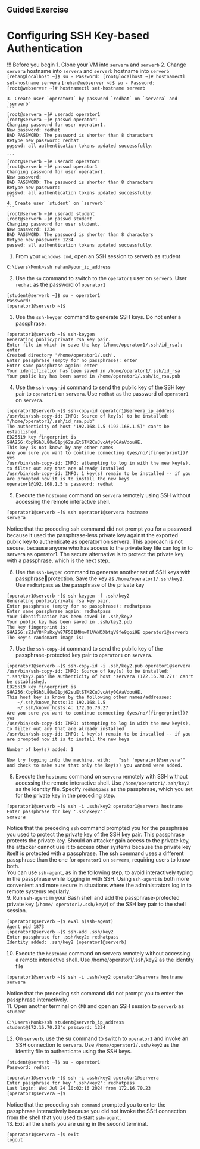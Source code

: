 ## Guided Exercise

# Configuring SSH Key-based Authentication

!!! Before you begin
    1. Clone your VM into `servera` and `serverb`
    2. Change `servera` hostname into `servera` and `serverb` hostname into `serverb`
    ```
    [rehan@localhost ~]$ su -
    Password:
    [root@localhost ~]# hostnamectl set-hostname servera
    ```
    ```
    [rehan@webserver ~]$ su -
    Password:
    [root@webserver ~]# hostnamectl set-hostname serverb
    ```


    3. Create user `operator1` by password `redhat` on `servera` and `serverb`
    ```
    [root@servera ~]# useradd operator1
    [root@servera ~]# passwd operator1
    Changing password for user operator1.
    New password: redhat
    BAD PASSWORD: The password is shorter than 8 characters
    Retype new password: redhat
    passwd: all authentication tokens updated successfully.
    ```  
    ```
    [root@serverb ~]# useradd operator1
    [root@serverb ~]# passwd operator1
    Changing password for user operator1.
    New password:
    BAD PASSWORD: The password is shorter than 8 characters
    Retype new password:
    passwd: all authentication tokens updated successfully.
    ```
    4. Create user `student` on `serverb`
    ```
    [root@serverb ~]# useradd student
    [root@serverb ~]# passwd student
    Changing password for user student.
    New password: 1234
    BAD PASSWORD: The password is shorter than 8 characters
    Retype new password: 1234
    passwd: all authentication tokens updated successfully.
    
1. From your `windows cmd`, open an SSH session to serverb as student
```
C:\Users\Monk>ssh rehan@your_ip_address
```

2. Use the `su` command to switch to the `operator1` user on `serverb`. User `redhat` as the password of `operator1`
```
[student@serverb ~]$ su - operator1
Password:
[operator1@serverb ~]$
```  

3. Use the `ssh-keygen` command to generate SSH keys. Do not enter a passphrase.
```
[operator1@serverb ~]$ ssh-keygen
Generating public/private rsa key pair.
Enter file in which to save the key (/home/operator1/.ssh/id_rsa): enter
Created directory '/home/operator1/.ssh'.
Enter passphrase (empty for no passphrase): enter
Enter same passphrase again: enter
Your identification has been saved in /home/operator1/.ssh/id_rsa
Your public key has been saved in /home/operator1/.ssh/id_rsa.pub
```  
4. Use the `ssh-copy-id` command to send the public key of the SSH key pair to `operator1`
on `servera`. Use `redhat` as the password of `operator1` on `servera`.  
```
[operator1@serverb ~]$ ssh-copy-id operator1@servera_ip_address
/usr/bin/ssh-copy-id: INFO: Source of key(s) to be installed: "/home/operator1/.ssh/id_rsa.pub"
The authenticity of host '192.168.1.5 (192.168.1.5)' can't be established.
ED25519 key fingerprint is SHA256:Xbp9Sh3L8OwG1pj62suEtSTM2CuJvcAty0GAaVdouHE.
This key is not known by any other names
Are you sure you want to continue connecting (yes/no/[fingerprint])? yes
/usr/bin/ssh-copy-id: INFO: attempting to log in with the new key(s), to filter out any that are already installed
/usr/bin/ssh-copy-id: INFO: 1 key(s) remain to be installed -- if you are prompted now it is to install the new keys
operator1@192.168.1.5's password: redhat
```
  
5. Execute the `hostname` command on `servera` remotely using SSH without accessing the
remote interactive shell.
```
[operator1@serverb ~]$ ssh operator1@servera hostname
servera
```
Notice that the preceding ssh command did not prompt you for a password because it
used the passphrase-less private key against the exported public key to authenticate as
operator1 on servera. This approach is not secure, because anyone who has access
to the private key file can log in to servera as operator1. The secure alternative is to
protect the private key with a passphrase, which is the next step.  

6. Use the `ssh-keygen` command to generate another set of SSH keys with passphraseprotection. Save the key as `/home/operator1/.ssh/key2`. Use `redhatpass` as the
passphrase of the private key  
```
[operator1@serverb ~]$ ssh-keygen -f .ssh/key2
Generating public/private rsa key pair.
Enter passphrase (empty for no passphrase): redhatpass
Enter same passphrase again: redhatpass
Your identification has been saved in .ssh/key2
Your public key has been saved in .ssh/key2.pub
The key fingerprint is:
SHA256:sZJuY84PaRxyW87F501M0mwTlVAWDXbtgV9fe9goi9E operator1@serverb
The key's randomart image is:
```
7. Use the `ssh-copy-id` command to send the public key of the passphrase-protected key
pair to `operator1` on `servera`.
```
[operator1@serverb ~]$ ssh-copy-id -i .ssh/key2.pub operator1@servera
/usr/bin/ssh-copy-id: INFO: Source of key(s) to be installed: ".ssh/key2.pub"The authenticity of host 'servera (172.16.70.27)' can't be established.
ED25519 key fingerprint is SHA256:Xbp9Sh3L8OwG1pj62suEtSTM2CuJvcAty0GAaVdouHE.
This host key is known by the following other names/addresses:
    ~/.ssh/known_hosts:1: 192.168.1.5
    ~/.ssh/known_hosts:4: 172.16.70.27
Are you sure you want to continue connecting (yes/no/[fingerprint])? yes
/usr/bin/ssh-copy-id: INFO: attempting to log in with the new key(s), to filter out any that are already installed
/usr/bin/ssh-copy-id: INFO: 1 key(s) remain to be installed -- if you are prompted now it is to install the new keys

Number of key(s) added: 1

Now try logging into the machine, with:   "ssh 'operator1@servera'"
and check to make sure that only the key(s) you wanted were added.  
```
8. Execute the `hostname` command on `servera` remotely with SSH without accessing the
remote interactive shell. Use `/home/operator1/.ssh/key2` as the identity file. Specify
`redhatpass` as the passphrase, which you set for the private key in the preceding step.  
```
[operator1@serverb ~]$ ssh -i .ssh/key2 operator1@servera hostname
Enter passphrase for key '.ssh/key2':
servera
```  
Notice that the preceding `ssh` command prompted you for the passphrase you used
to protect the private key of the SSH key pair. This passphrase protects the private key.
Should an attacker gain access to the private key, the attacker cannot use it to access other
systems because the private key itself is protected with a passphrase. The ssh command
uses a different passphrase than the one for `operator1` on `servera`, requiring users to
know both.  
You can use `ssh-agent`, as in the following step, to avoid interactively typing in the
passphrase while logging in with SSH. Using `ssh-agent` is both more convenient and more
secure in situations where the administrators log in to remote systems regularly.    
9. Run `ssh-agent` in your Bash shell and add the passphrase-protected private key (`/home/
operator1/.ssh/key2`) of the SSH key pair to the shell session.  
```
[operator1@serverb ~]$ eval $(ssh-agent)
Agent pid 1873
[operator1@serverb ~]$ ssh-add .ssh/key2
Enter passphrase for .ssh/key2: redhatpass
Identity added: .ssh/key2 (operator1@serverb)
```   
10. Execute the `hostname` command on servera remotely without accessing a remote
interactive shell. Use /home/operator1/.ssh/key2 as the identity file  
```
[operator1@serverb ~]$ ssh -i .ssh/key2 operator1@servera hostname
servera
```  
Notice that the preceding ssh command did not prompt you to enter the passphrase
interactively.    
11. Open another terminal on `CMD` and open an SSH session to `serverb` as `student`
```
C:\Users\Monk>ssh student@serverb_ip_address
student@172.16.70.23's password: 1234
```
12. On `serverb`, use the su command to switch to `operator1` and invoke an SSH connection
to `servera`. Use `/home/operator1/.ssh/key2` as the identity file to authenticate
using the SSH keys.  
``` 
[student@serverb ~]$ su - operator1
Password: redhat
```
```
[operator1@serverb ~]$ ssh -i .ssh/key2 operator1@servera
Enter passphrase for key '.ssh/key2': redhatpass
Last login: Wed Jul 24 10:02:16 2024 from 172.16.70.23
[operator1@servera ~]$
```  
Notice that the preceding `ssh command` prompted you to enter the passphrase
interactively because you did not invoke the SSH connection from the shell that you
used to start `ssh-agent`.  
13. Exit all the shells you are using in the second terminal. 
```
[operator1@servera ~]$ exit
logout
```